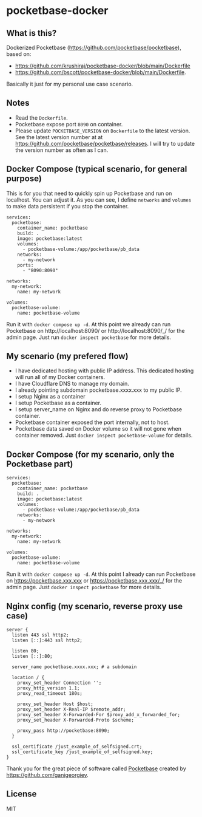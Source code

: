 # pocketbase-docker

## What is this?

Dockerized Pocketbase (https://github.com/pocketbase/pocketbase), based on:

- https://github.com/krushiraj/pocketbase-docker/blob/main/Dockerfile
- https://github.com/bscott/pocketbase-docker/blob/main/Dockerfile.

Basically it just for my personal use case scenario.

## Notes

- Read the `Dockerfile`.
- Pocketbase expose port `8090` on container.
- Please update `POCKETBASE_VERSION` on `Dockerfile` to the latest version. See the latest version number at at https://github.com/pocketbase/pocketbase/releases. I will try to update the version number as often as I can.

## Docker Compose (typical scenario, for general purpose)

This is for you that need to quickly spin up Pocketbase and run on localhost. You can adjust it. As you can see, I define `networks` and `volumes` to make data persistent if you stop the container.

```
services:
  pocketbase:
    container_name: pocketbase
    build: .
    image: pocketbase:latest
    volumes:
      - pocketbase-volume:/app/pocketbase/pb_data
    networks:
      - my-network
    ports:
      - "8090:8090"

networks:
  my-network:
    name: my-network

volumes:
  pocketbase-volume:
    name: pocketbase-volume
```

Run it with `docker compose up -d`. At this point we already can run Pocketbase on http://localhost:8090/ or http://localhost:8090/_/ for the admin page. Just run `docker inspect pocketbase` for more details.

## My scenario (my prefered flow)

- I have dedicated hosting with public IP address. This dedicated hosting will run all of my Docker containers.
- I have Cloudflare DNS to manage my domain.
- I already pointing subdomain pocketbase.xxxx.xxx to my public IP.
- I setup Nginx as a container
- I setup Pocketbase as a container.
- I setup server_name on Nginx and do reverse proxy to Pocketbase container.
- Pocketbase container exposed the port internally, not to host.
- Pocketbase data saved on Docker volume so it will not gone when container removed. Just `docker inspect pocketbase-volume` for details.

## Docker Compose (for my scenario, only the Pocketbase part)

```
services:
  pocketbase:
    container_name: pocketbase
    build: .
    image: pocketbase:latest
    volumes:
      - pocketbase-volume:/app/pocketbase/pb_data
    networks:
      - my-network

networks:
  my-network:
    name: my-network

volumes:
  pocketbase-volume:
    name: pocketbase-volume
```

Run it with `docker compose up -d`. At this point I already can run Pocketbase on https://pocketbase.xxx.xxx or https://pocketbase.xxx.xxx/_/ for the admin page. Just `docker inspect pocketbase` for more details.

## Nginx config (my scenario, reverse proxy use case)

```
server {
  listen 443 ssl http2;
  listen [::]:443 ssl http2;

  listen 80;
  listen [::]:80;

  server_name pocketbase.xxxx.xxx; # a subdomain

  location / {
    proxy_set_header Connection '';
    proxy_http_version 1.1;
    proxy_read_timeout 180s;

    proxy_set_header Host $host;
    proxy_set_header X-Real-IP $remote_addr;
    proxy_set_header X-Forwarded-For $proxy_add_x_forwarded_for;
    proxy_set_header X-Forwarded-Proto $scheme;

    proxy_pass http://pocketbase:8090;
  }

  ssl_certificate /just_example_of_selfsigned.crt;
  ssl_certificate_key /just_example_of_selfsigned.key;
}
```

Thank you for the great piece of software called [Pocketbase](https://github.com/pocketbase/pocketbase) created by https://github.com/ganigeorgiev.

## License

MIT
